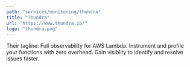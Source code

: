 ```yaml
---
path: "services/monitoring/thundra"
title: "Thundra"
url: "https://www.thundra.io/"
logo: "thundra.png"
---
```


Their tagline: Full observability for AWS Lambda. Instrument and profile your functions with zero overhead. Gain visiblity to identify and resolve issues faster.
